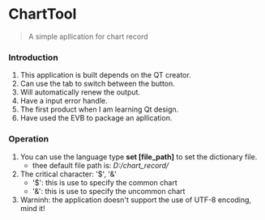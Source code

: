 # ChartTool 
> A simple apllication for chart record

### Introduction
1. This application is built depends on the QT creator.
2. Can use the tab to switch between the button.
3. Will automatically renew the output.
4. Have a input error handle.
5. The first product when I am learning Qt design.
6. Have used the EVB to package an apllication.

### Operation
1. You can use the language type **set [file_path]** to set the dictionary file.
    - thee default file path is: *D:/chart_record/*
2. The critical character: '$', '&'
    - '$': this is use to specify the common chart
    - '&': this is use to specify the uncommon chart
3. Warninh: the application doesn't support the use of UTF-8 encoding, mind it!
